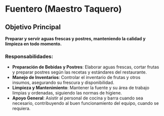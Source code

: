 # Fuentero (Maestro Taquero)

## Objetivo Principal
**Preparar y servir aguas frescas y postres, manteniendo la calidad y limpieza en todo momento.**

### Responsabilidades:
- **Preparación de Bebidas y Postres**: Elaborar aguas frescas, cortar frutas y preparar postres según las recetas y estándares del restaurante.
- **Manejo de Inventarios**: Controlar el inventario de frutas y otros insumos, asegurando su frescura y disponibilidad.
- **Limpieza y Mantenimiento**: Mantener la fuente y su área de trabajo limpias y ordenadas, siguiendo las normas de higiene.
- **Apoyo General**: Asistir al personal de cocina y barra cuando sea necesario, contribuyendo al buen funcionamiento del equipo, cuando se requiera.
